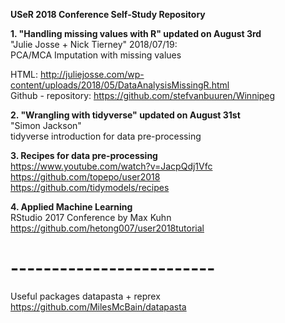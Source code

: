**USeR 2018 Conference Self-Study Repository**

**1. "Handling missing values with R" updated on August 3rd**  
 "Julie Josse + Nick Tierney" 2018/07/19:  
 PCA/MCA Imputation with missing values   
 
HTML: http://juliejosse.com/wp-content/uploads/2018/05/DataAnalysisMissingR.html    
Github - repository: https://github.com/stefvanbuuren/Winnipeg  

**2. "Wrangling with tidyverse" updated on August 31st**  
"Simon Jackson"  
tidyverse introduction for data pre-processing   

**3. Recipes for data pre-processing**  
https://www.youtube.com/watch?v=JacpQdj1Vfc  
https://github.com/topepo/user2018  
https://github.com/tidymodels/recipes  

**4. Applied Machine Learning**  
RStudio 2017 Conference by Max Kuhn  
https://github.com/hetong007/user2018tutorial  




# -------------------------
Useful packages
datapasta + reprex 
https://github.com/MilesMcBain/datapasta
